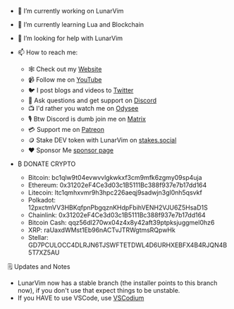 
- 🔭 I’m currently working on LunarVim

- 🌱 I’m currently learning Lua and Blockchain

- 🤔 I’m looking for help with LunarVim

- 📫 How to reach me:

  - 🕸️ Check out my [Website](https://www.chrisatmachine.com/)
  - 📹 Follow me on [YouTube](https://www.youtube.com/channel/UCS97tchJDq17Qms3cux8wcA)
  - 🐦 I post blogs and videos to [Twitter](https://twitter.com/chrisatmachine) 
  - 🔌 Ask questions and get support on [Discord](https://discord.gg/Xb9B4Ny)
  - 📺 I'd rather you watch me on [Odysee](https://odysee.com/@chrisatmachine:f)
  - 🎙️ Btw Discord is dumb join me on [Matrix](https://matrix.to/#/+atmachine:matrix.org)
  - 💳 Support me on [Patreon](https://www.patreon.com/chrisatmachine)
  - 🪙 Stake DEV token with LunarVim on [stakes.social]( https://stakes.social/0xe014A52354136B678ff5030397224179bD0F9657)
  - ❤️ Sponsor Me [sponsor page](https://github.com/sponsors/ChristianChiarulli)

- ₿ DONATE CRYPTO 
  - Bitcoin: bc1qlw9t04evwvvlgkwkxf3cm9mfk6zgmy09sp4uja
  - Ethereum: 0x31202eF4Ce3d03c1B5111Bc388f937e7b17dd164
  - Litecoin: ltc1qmhxvmr9h3hpc226aeqj9sadwjn3gl0nh5qsvkf
  - Polkadot: 12pxctmVV3HBKqfpnPbgqznKHdpFbihVENH2VJU6Z5HsaD1S
  - Chainlink: 0x31202eF4Ce3d03c1B5111Bc388f937e7b17dd164
  - Bitcoin Cash: qqz56dl270wx04z4x8y42aft39ptpksjuggmel0hz6
  - XRP: raUaxdWMst1Eb96nACTvJTRWgtmsRQpwHk
  - Stellar: GD7PCULOCC4DLRJN6TJSWFTETDWL4D6URHXEBFX4B4RJQN4B5T7XZ5AU

🗒️ Updates and Notes

- LunarVim now has a stable branch (the installer points to this branch now), if you don't use that expect things to be unstable.
- If you HAVE to use VSCode, use [VSCodium](https://vscodium.com/)
